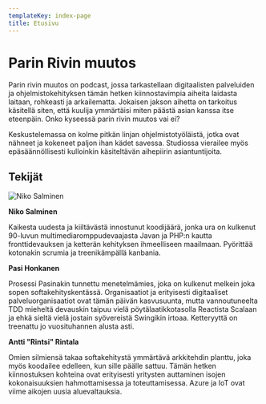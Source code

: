 ```yaml
---
templateKey: index-page
title: Etusivu
---
```

# Parin Rivin muutos

Parin rivin muutos on podcast, jossa tarkastellaan digitaalisten palveluiden ja ohjelmistokehityksen tämän hetken kiinnostavimpia aiheita laidasta laitaan, rohkeasti ja arkailematta. Jokaisen jakson aihetta on tarkoitus käsitellä siten, että kuulija ymmärtäisi miten päästä asian kanssa itse eteenpäin. Onko kyseessä parin rivin muutos vai ei?

Keskustelemassa on kolme pitkän linjan ohjelmistotyöläistä, jotka ovat nähneet ja kokeneet paljon ihan kädet savessa. Studiossa vierailee myös epäsäännöllisesti kulloinkin käsiteltävän aihepiirin asiantuntijoita.

## Tekijät

![Niko Salminen](/assets/inc_niko_salminen-small.jpg)

**Niko Salminen**

Kaikesta uudesta ja kiiltävästä innostunut koodijäärä, jonka ura on kulkenut 90-luvun multimediaromppudevaajasta Javan ja PHP:n kautta fronttidevauksen ja ketterän kehityksen ihmeelliseen maailmaan. Pyörittää kotonakin scrumia ja treenikämpällä kanbania.

**Pasi Honkanen**

Prosessi Pasinakin tunnettu menetelmämies, joka on kulkenut melkein joka sopen softakehityskentässä. Organisaatiot ja erityisesti digitaaliset palveluorganisaatiot ovat tämän päivän kasvusuunta, mutta vannoutuneelta TDD mieheltä devauskin taipuu vielä pöytälaatikkotasolla Reactista Scalaan ja ehkä sieltä vielä jostain syövereistä Swingikin irtoaa. Ketteryyttä on treenattu jo vuosituhannen alusta asti.

**Antti "Rintsi" Rintala**

Omien silmiensä takaa softakehitystä ymmärtävä arkkitehdin planttu, joka myös koodailee edelleen, kun sille päälle sattuu. Tämän hetken kiinnostuksen kohteina ovat erityisesti yritysten auttaminen isojen kokonaisuuksien hahmottamisessa ja toteuttamisessa. Azure ja IoT ovat viime aikojen uusia aluevaltauksia.
